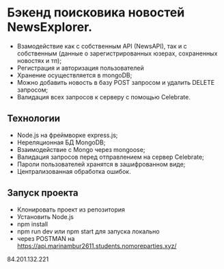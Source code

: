 
# Бэкенд поисковика новостей NewsExplorer.
* Взамодействие как с собственным API (NewsAPI), так и с собственным (данные о зарегистрированных юзерах, сохраненных новостях и тп);
* Регистрация и авторизация пользователей
* Хранение осуществляется в mongoDB;
* Можно добавить новость в базу POST запросом и удалить DELETE запросом;
* Валидация всех запросов к серверу с помощью Celebrate.

## Технологии
* Node.js на фреймворке express.js;
* Нереляционная БД MongoDB;
* Взаимодействие с Mongo через mongoose;
* Валидация запросов перед отправлением на сервер Celebrate;
* Пароли пользователей хранятся в зашифрованном виде;
* Централизованная обработка ошибок.

## Запуск проекта 
* Клонировать проект из репозитория
* Установить Node.js
* npm install
* npm run dev или npm start для запуска локально
* через POSTMAN на
https://api.marinambur2611.students.nomoreparties.xyz/

84.201.132.221
